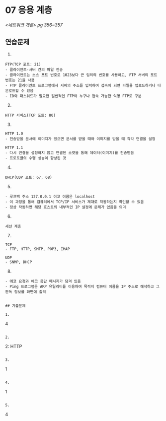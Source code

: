 # 07 응용 계층

*<네트워크 개론> pg 356~357*



## 연습문제

1. 

   ```
   FTP(TCP 포트: 21)
   - 클라이언트-서버 간의 파일 전송
   - 클라이언트는 소스 포트 번호로 1023보다 큰 임의의 번호를 사용하고, FTP 서버의 포트 번호는 21을 사용
   - FTP 클라이언트 프로그램에서 서버의 주소를 입력하여 접속이 되면 파일을 업로드하거나 다운로드할 수 있음
   - ID와 패스워드가 필요한 일반적인 FTP와 누구나 접속 가능한 익명 FTP로 구분
   ```

2. 

   ```
   HTTP 서비스(TCP 포트: 80)
   ```

3. 

   ```
   HTTP 1.0
   - 전송받을 문서에 이미지가 있으면 문서를 받을 때와 이미지를 받을 때 각각 연결을 설정
   
   HTTP 1.1
   - 다시 연결을 설정하지 않고 연결된 소켓을 통해 데이터(이미지)를 전송받음
   - 프로토콜의 수행 성능이 향상된 것
   ```

4. 

   ```
   DHCP(UDP 포트: 67, 68)
   ```

5. 

   ```
   - 루프백 주소 127.0.0.1 이고 이름은 localhost
   - 이 과정을 통해 컴퓨터에서 TCP/IP 서비스가 제대로 작동하는지 확인할 수 있음
   - 정상 작동하면 해당 호스트의 내부적인 IP 설정에 문제가 없음을 의미
   ```

6. 

   ```
   세션 계층
   ```

7. 

   ```
   TCP
   - FTP, HTTP, SMTP, POP3, IMAP
   
   UDP
   - SNMP, DHCP
   ```

8. 

   ```
   - 에코 요청과 에코 응답 메시지가 담겨 있음
   - Ping 프로그램은 ARP 유틸리티를 이용하여 목적지 컴퓨터 이름을 IP 주소로 해석하고 그 판독 정보를 화면에 출력


## 기출문제

1. 

```
   4
```

2. 

   ```
   2: HTTP
   ```

3. 

   ```
   1
   ```

4. 

   ```
   1
   ```

5. 

   ```
   4
   ```
